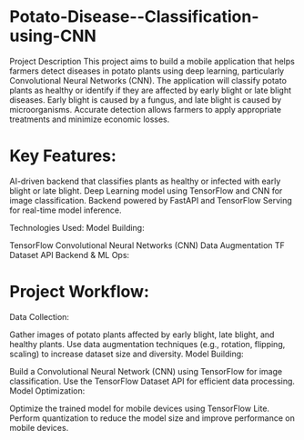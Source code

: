# Potato-Disease--Classification-using-CNN

Project Description
This project aims to build a mobile application that helps farmers detect diseases in potato plants using deep learning, particularly Convolutional Neural Networks (CNN). The application will classify potato plants as healthy or identify if they are affected by early blight or late blight diseases. Early blight is caused by a fungus, and late blight is caused by microorganisms. Accurate detection allows farmers to apply appropriate treatments and minimize economic losses.

# Key Features:

AI-driven backend that classifies plants as healthy or infected with early blight or late blight.
Deep Learning model using TensorFlow and CNN for image classification.
Backend powered by FastAPI and TensorFlow Serving for real-time model inference.

Technologies Used:
Model Building:

TensorFlow
Convolutional Neural Networks (CNN)
Data Augmentation
TF Dataset API
Backend & ML Ops:

# Project Workflow:
Data Collection:

Gather images of potato plants affected by early blight, late blight, and healthy plants.
Use data augmentation techniques (e.g., rotation, flipping, scaling) to increase dataset size and diversity.
Model Building:

Build a Convolutional Neural Network (CNN) using TensorFlow for image classification.
Use the TensorFlow Dataset API for efficient data processing.
Model Optimization:

Optimize the trained model for mobile devices using TensorFlow Lite.
Perform quantization to reduce the model size and improve performance on mobile devices.
